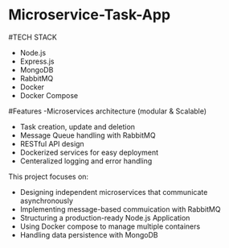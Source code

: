 # Microservice-Task-App

#TECH STACK
- Node.js
- Express.js
- MongoDB
- RabbitMQ
- Docker
- Docker Compose

 #Features
-Microservices architecture (modular & Scalable)
- Task creation, update and deletion
- Message Queue handling with RabbitMQ
- RESTful API design
- Dockerized services for easy deployment
- Centeralized logging and error handling

This project focuses on:
- Designing independent microservices that communicate asynchronously
- Implementing message-based commuication with RabbitMQ
- Structuring a production-ready Node.js Application
- Using Docker compose to manage multiple containers
- Handling data persistence with MongoDB

  
                                     
                                        
  
